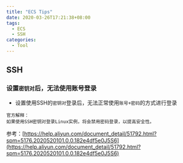 ```yaml
---
title: "ECS Tips"
date: 2020-03-26T17:21:38+08:00
tags:
  - ECS
  - SSH
categories:
  - Tool
---
```


## SSH

### 设置`密钥对`后，无法使用账号登录

- 设置使用SSH的`密钥对`登录后，无法正常使用`账号+密码`的方式进行登录

```
官方解释：
如果使用SSH密钥对登录Linux实例，将会禁用密码登录，以提高安全性。
```
参考：[https://help.aliyun.com/document_detail/51792.html?spm=5176.2020520101.0.0.182e4df5e0J5S6](https://help.aliyun.com/document_detail/51792.html?spm=5176.2020520101.0.0.182e4df5e0J5S6)


